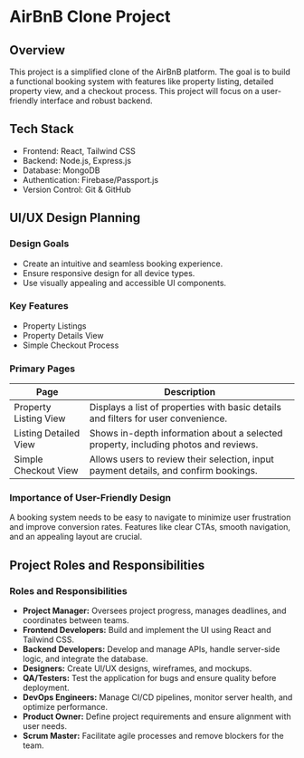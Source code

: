 # AirBnB Clone Project

## Overview
This project is a simplified clone of the AirBnB platform. The goal is to build a functional booking system with features like property listing, detailed property view, and a checkout process. This project will focus on a user-friendly interface and robust backend.

## Tech Stack
- Frontend: React, Tailwind CSS
- Backend: Node.js, Express.js
- Database: MongoDB
- Authentication: Firebase/Passport.js
- Version Control: Git & GitHub

## UI/UX Design Planning

### Design Goals
- Create an intuitive and seamless booking experience.
- Ensure responsive design for all device types.
- Use visually appealing and accessible UI components.

### Key Features
- Property Listings
- Property Details View
- Simple Checkout Process

### Primary Pages
| Page                  | Description                                                                               |
|-----------------------|-------------------------------------------------------------------------------------------|
| Property Listing View | Displays a list of properties with basic details and filters for user convenience.       |
| Listing Detailed View | Shows in-depth information about a selected property, including photos and reviews.      |
| Simple Checkout View  | Allows users to review their selection, input payment details, and confirm bookings.      |

### Importance of User-Friendly Design
A booking system needs to be easy to navigate to minimize user frustration and improve conversion rates. Features like clear CTAs, smooth navigation, and an appealing layout are crucial.

## Project Roles and Responsibilities

### Roles and Responsibilities
- **Project Manager:** Oversees project progress, manages deadlines, and coordinates between teams.
- **Frontend Developers:** Build and implement the UI using React and Tailwind CSS.
- **Backend Developers:** Develop and manage APIs, handle server-side logic, and integrate the database.
- **Designers:** Create UI/UX designs, wireframes, and mockups.
- **QA/Testers:** Test the application for bugs and ensure quality before deployment.
- **DevOps Engineers:** Manage CI/CD pipelines, monitor server health, and optimize performance.
- **Product Owner:** Define project requirements and ensure alignment with user needs.
- **Scrum Master:** Facilitate agile processes and remove blockers for the team.
